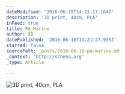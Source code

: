 ```yaml
---
dateModified: '2016-06-18T14:21:17.164Z'
description: '3D print, 40cm, PLA'
inFeed: true
title: PA Marine
author: []
datePublished: '2016-06-18T14:21:27.935Z'
starred: false
sourcePath: _posts/2016-06-18-pa-marine.md
_context: 'http://schema.org'
_type: Article

---
```

![3D print, 40cm, PLA](https://the-grid-user-content.s3-us-west-2.amazonaws.com/33d5ad85-5188-4ffe-9eda-5a92f0cf4919.jpg)